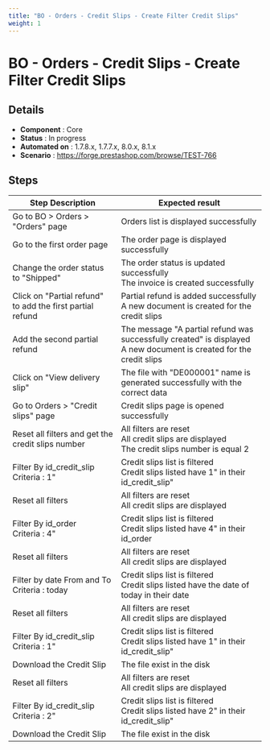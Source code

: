 ```yaml
---
title: "BO - Orders - Credit Slips - Create Filter Credit Slips"
weight: 1
---
```


# BO - Orders - Credit Slips - Create Filter Credit Slips
## Details
* **Component** : Core
* **Status** : In progress
* **Automated on** : 1.7.8.x, 1.7.7.x, 8.0.x, 8.1.x
* **Scenario** : https://forge.prestashop.com/browse/TEST-766

## Steps
| Step Description | Expected result |
| ----- | ----- |
| Go to BO > Orders > "Orders" page | Orders list is displayed successfully |
| Go to the first order page | The order page is displayed successfully |
| Change the order status to "Shipped" | The order status is updated successfully<br>The invoice is created successfully |
| Click on "Partial refund" to add the first partial refund | Partial refund is added successfully<br>A new document is created for the credit slips |
| Add the second partial refund | The message "A partial refund was successfully created" is displayed<br>A new document is created for the credit slips |
| Click on "View delivery slip" | The file with "DE000001" name is generated successfully with the correct data |
| Go to Orders > "Credit slips" page | Credit slips page is opened successfully |
| Reset all filters and get the credit slips number | All filters are reset<br>All credit slips are displayed<br>The credit slips number is equal 2 |
| Filter By id_credit_slip<br>Criteria : 1" | Credit slips list is filtered<br>Credit slips listed have 1" in their id_credit_slip" |
| Reset all filters | All filters are reset<br>All credit slips are displayed |
| Filter By id_order<br>Criteria : 4" | Credit slips list is filtered<br>Credit slips listed have 4" in their id_order |
| Reset all filters | All filters are reset<br>All credit slips are displayed |
| Filter by date From and To<br>Criteria : today | Credit slips list is filtered<br>Credit slips listed have the date of today in their date |
| Reset all filters | All filters are reset<br>All credit slips are displayed |
| Filter By id_credit_slip<br>Criteria : 1" | Credit slips list is filtered<br>Credit slips listed have 1" in their id_credit_slip" |
| Download the Credit Slip | The file exist in the disk |
| Reset all filters | All filters are reset<br>All credit slips are displayed |
| Filter By id_credit_slip<br>Criteria : 2" | Credit slips list is filtered<br>Credit slips listed have 2" in their id_credit_slip" |
| Download the Credit Slip | The file exist in the disk |
